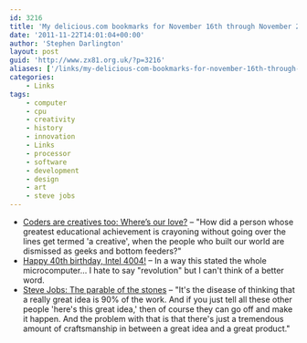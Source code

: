 ```yaml
---
id: 3216
title: 'My delicious.com bookmarks for November 16th through November 22nd'
date: '2011-11-22T14:01:04+00:00'
author: 'Stephen Darlington'
layout: post
guid: 'http://www.zx81.org.uk/?p=3216'
aliases: ['/links/my-delicious-com-bookmarks-for-november-16th-through-november-22nd.html']
categories:
    - Links
tags:
    - computer
    - cpu
    - creativity
    - history
    - innovation
    - Links
    - processor
    - software
    - development
    - design
    - art
    - steve jobs
---
```


- [Coders are creatives too: Where’s our love?](http://www.theregister.co.uk/2011/11/22/frank_fisher_creative_class/) – "How did a person whose greatest educational achievement is crayoning without going over the lines get termed 'a creative', when the people who built our world are dismissed as geeks and bottom feeders?"
- [Happy 40th birthday, Intel 4004!](http://www.theregister.co.uk/2011/11/15/the_first_forty_years_of_intel_microprocessors/) – In a way this stated the whole microcomputer… I hate to say "revolution" but I can't think of a better word.
- [Steve Jobs: The parable of the stones](http://tech.fortune.cnn.com/2011/11/11/steve-jobs-the-parable-of-the-stones/) – "It's the disease of thinking that a really great idea is 90% of the work. And if you just tell all these other people 'here's this great idea,' then of course they can go off and make it happen. And the problem with that is that there's just a tremendous amount of craftsmanship in between a great idea and a great product."